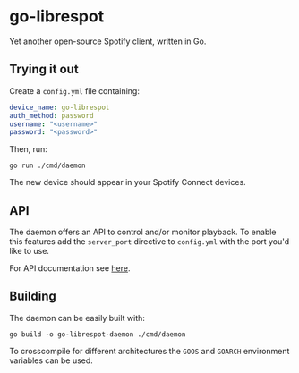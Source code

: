 # go-librespot

Yet another open-source Spotify client, written in Go.

## Trying it out

Create a `config.yml` file containing:

```yaml
device_name: go-librespot
auth_method: password
username: "<username>"
password: "<password>"
```

Then, run:

```shell
go run ./cmd/daemon
```

The new device should appear in your Spotify Connect devices.

## API

The daemon offers an API to control and/or monitor playback.
To enable this features add the `server_port` directive to `config.yml` with the port you'd like to use.

For API documentation see [here](API.md).

## Building

The daemon can be easily built with:

```shell
go build -o go-librespot-daemon ./cmd/daemon
```

To crosscompile for different architectures the `GOOS` and `GOARCH` environment variables can be used.